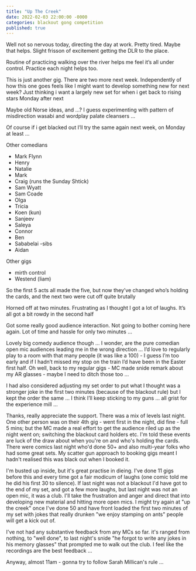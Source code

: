 ```yaml
---
title: "Up The Creek"
date: 2022-02-03 22:00:00 -0000
categories: blackout gong competition
published: true
---
```


Well not so nervous today, directing the day at work. Pretty tired. Maybe that helps. Slight frisson of excitement getting the DLR to the place. 

Routine of practicing walking over the river helps me feel it’s all under control. Practice each night helps too.  

This is just another gig. There are two more next week. Independently of how this one goes feels like I might want to develop something new for next week? Just thinking i want a largely new set for when i get back to rising stars Monday after next

Maybe old Norse ideas, and …? I guess experimenting with pattern of misdirection wasabi and wordplay palate cleansers …

Of course if i get blacked out I’ll try the same again next week, on Monday at least …

Other comedians
* Mark Flynn
* Henry
* Natalie
* Mark
* Craig (runs the Sunday Shtick)
* Sam Wyatt
* Sam Coade
* Olga
* Tricia
* Koen (kun)
* Sanjeev
* Saleya
* Connor 
* Ben
* Sababelai -sibs
* Aidan

Other gigs
* mirth control
* Westend (liam)

So the first 5 acts all made the five, but now they’ve changed who’s holding the cards, and the next two were cut off quite brutally

Horned off at two minutes.  Frustrating as I thought I got a lot of laughs.  It’s all got a bit rowdy in the second half

Got some really good audience interaction. Not going to bother coming here again. Lot of time and hassle for only two minutes …

Lovely big comedy audience though …  I wonder, are the pure comedian open mic audiences leading me in the wrong direction … I’d love to regularly play to a room with that many people (it was like a 100) - I guess I’m too early and if I hadn’t missed my stop on the train I’d have been in the Easter first half. Oh well, back to my regular gigs - MC made snide remark about my AR glasses - maybe I need to ditch those too …

I had also considered adjusting my set order to put what I thought was a stronger joke in the first two minutes (because of the blackout rule) but I kept the order the same … I think I’ll keep sticking to my guns …  all grist for the experience mill …

Thanks, really appreciate the support.  There was a mix of levels last night.  One other person was on their 4th gig - went first in the night, did fine - full 5 mins; but the MC made a real effort to get the audience riled up as the night went on; switching the blackout card holders etc.  I'm told these events are luck of the draw about when you're on and who's holding the cards.  There were comics last night who'd done 50+ and also multi-year folks who had some great sets.  My scatter gun approach to booking gigs meant I hadn't realised this was black out when I booked it.

I'm busted up inside, but it's great practise in dieing.  I've done 11 gigs before this and every time got a fair modicum of laughs (one comic told me he did his first 30 to silence).  If last night was not a blackout I'd have got to the end of my set, and got a few more laughs, but last night was not an open mic, it was a club.  I'll take the frustration and anger and direct that into developing new material and hitting more open mics.  I might try again at "up the creek" once I've done 50 and have front loaded the first two minutes of my set with jokes that really drunken "we enjoy stamping on ants" people will get a kick out of.

I've not had any substantive feedback from any MCs so far.  it's ranged from nothing, to "well done", to last night's snide "he forgot to write any jokes in his memory glasses" that prompted me to walk out the club.  I feel like the recordings are the best feedback ...

Anyway, almost 11am - gonna try to follow Sarah Millican's rule ...